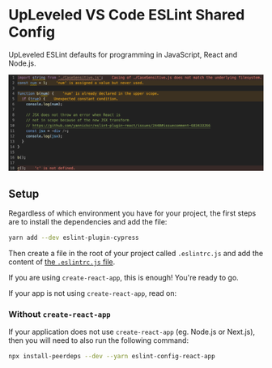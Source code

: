# UpLeveled VS Code ESLint Shared Config

UpLeveled ESLint defaults for programming in JavaScript, React and Node.js.

<img src="screenshot.png" alt="Screenshot of errors and warnings generated by this configuration" />

## Setup

Regardless of which environment you have for your project, the first steps are to install the dependencies and add the file:

```sh
yarn add --dev eslint-plugin-cypress
```

Then create a file in the root of your project called `.eslintrc.js` and add the content of [the `.eslintrc.js` file](https://github.com/upleveled/upleveled-vscode-eslint-base-config/blob/main/.eslintrc.js).

If you are using `create-react-app`, this is enough! You're ready to go.

If your app is not using `create-react-app`, read on:

### Without `create-react-app`

If your application does not use `create-react-app` (eg. Node.js or Next.js), then you will need to also run the following command:

```sh
npx install-peerdeps --dev --yarn eslint-config-react-app
```

